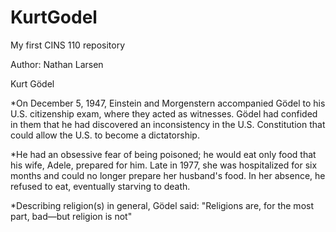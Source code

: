 # KurtGodel
My first CINS 110 repository

Author: Nathan Larsen

Kurt Gödel

  *On December 5, 1947, Einstein and Morgenstern accompanied Gödel to his U.S. citizenship exam, where they acted as witnesses. Gödel had confided in them that he had discovered an inconsistency in the U.S. Constitution that could allow the U.S. to become a dictatorship.

  *He had an obsessive fear of being poisoned; he would eat only food that his wife, Adele, prepared for him. Late in 1977, she was hospitalized for six months and could no longer prepare her husband's food. In her absence, he refused to eat, eventually starving to death.

  *Describing religion(s) in general, Gödel said: "Religions are, for the most part, bad—but religion is not"

